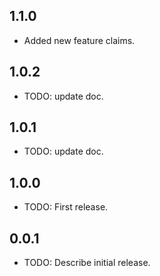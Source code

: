 ## 1.1.0

* Added new feature claims.

## 1.0.2

* TODO: update doc.

## 1.0.1

* TODO: update doc.

## 1.0.0

* TODO: First release.

## 0.0.1

* TODO: Describe initial release.
